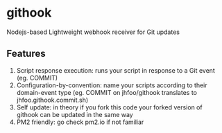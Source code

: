 # githook
Nodejs-based Lightweight webhook receiver for Git updates

## Features
1. Script response execution: runs your script in response to a Git event (eg. COMMIT)
2. Configuration-by-convention: name your scripts according to their domain-event type (eg. COMMIT on jhfoo/githook translates to jhfoo.githook.commit.sh)
3. Self update: in theory if you fork this code your forked version of githook can be updated in the same way
4. PM2 friendly: go check pm2.io if not familiar
